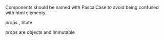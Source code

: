 Components should be named with PascalCase to avoid being confused with html elements.

props , State

props are objects and immutable